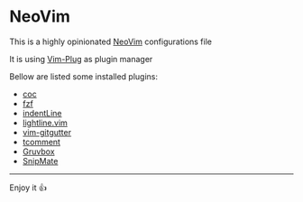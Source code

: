 # NeoVim

This is a highly opinionated [NeoVim](https://neovim.io/) configurations file

It is using [Vim-Plug](https://github.com/junegunn/vim-plug) as plugin manager

Bellow are listed some installed plugins:

- [coc](https://github.com/neoclide/coc.nvim)
- [fzf](https://github.com/junegunn/fzf)
- [indentLine](https://github.com/Yggdroot/indentLine)
- [lightline.vim](https://github.com/itchyny/lightline.vim)
- [vim-gitgutter](https://github.com/airblade/vim-gitgutter)
- [tcomment](https://github.com/tomtom/tcomment_vim)
- [Gruvbox](https://github.com/morhetz/gruvbox)
- [SnipMate](https://github.com/garbas/vim-snipmate)

---
Enjoy it :+1:
